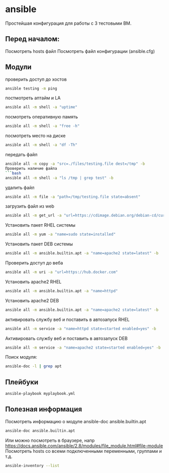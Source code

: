 # ansible
Простейшая конфигурация для работы с 3 тестовыми ВМ.
## Перед началом:
Посмотреть hosts файл
Посмотреть файл конфигурации (ansible.cfg)
## Модули
проверить доступ до хостов
```bash
ansible testing -m ping
```
постмотреть аптайм и LA
```bash
ansible all -m shell -a "uptime"
```
посмотреть оперативную память
```bash
ansible all -m shell -a "free -h"
```
посмотреть место на диске
```bash
ansible all -m shell -a "df -Th"
```
передать файл
```bash
ansible all -m copy -a "src=./files/testing.file dest=/tmp" -b
Проверить наличие файла
```bash
ansible all -m shell -a "ls /tmp | grep test" -b
```
удалить файл
```bash
ansible all -m file -a "path=/tmp/testing.file state=absent"
```
загрузить файл из web
```bash
ansible all -m get_url -a "url=https://cdimage.debian.org/debian-cd/current/amd64/iso-cd/debian-12.9.0-amd64-netinst.iso dest=/tmp" -b
```
Установить пакет RHEL системы
```bash
ansible all -m yum -a "name=sudo state=installed"
```
Установить пакет DEB системы
```bash
ansible all -m ansible.builtin.apt -a "name=apache2 state=latest" -b
```
Проверить доступ до веба
```bash
ansible all -m uri -a "url=https://hub.docker.com"
```
Установить apache2 RHEL
```bash
ansible all -m ansible.builtin.apt -a "name=httpd"
```
Установить apache2 DEB
```bash
ansible all -m ansible.builtin.apt -a "name=apache2 state=latest" -b
```
активировать службу веб и поставить в автозапуск RHEL
```bash
ansible all -m service -a "name=httpd state=started enabled=yes" -b
```
Активировать службу веб и поставить в автозапуск DEB 
```bash
ansible all -m service -a "name=apache2 state=started enabled=yes" -b
```
Поиск модуля:
```bash
ansible-doc -l | grep apt
```
## Плейбуки
```bash
ansible-playbook myplaybook.yml
```
## Полезная информация
Посмотреть информацию о модуле ansible-doc ansible.builtin.apt
```bash
ansible-doc ansible.builtin.apt
```
Или можно посмотреть в браузере, напр https://docs.ansible.com/ansible/2.8/modules/file_module.html#file-module
Посмотреть hosts со всеми подключенными переменными, группами и т.д.
```bash
ansible-inventory --list
```